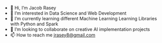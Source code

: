- 👋 Hi, I’m Jacob Rasey
- 👀 I’m interested in Data Science and Web Development
- 🌱 I’m currently learning different Machine Learning Learning Libraries with Python and Spark
- 💞️ I’m looking to collaborate on creative AI implementation projects
- 📫 How to reach me jrasey8@gmail.com
